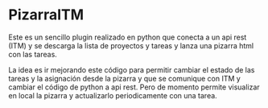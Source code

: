 # PizarraITM
Este es un sencillo plugin realizado en python que conecta a un api rest (ITM) y se descarga la lista de proyectos y tareas y lanza una pizarra html con las tareas.

La idea es ir mejorando este código para permitir cambiar el estado de las tareas y la asignación desde la pizarra y que se comunique con ITM y cambiar el código de python a api rest.
Pero de momento permite visualizar en local la pizarra y actualizarlo periodicamente con una tarea.

